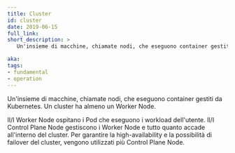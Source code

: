 ```yaml
---
title: Cluster
id: cluster
date: 2019-06-15
full_link: 
short_description: >
   Un'insieme di macchine, chiamate nodi, che eseguono container gestiti da Kubernetes. Un cluster ha almeno un Worker Node.

aka: 
tags:
- fundamental
- operation
---
```

Un'insieme di macchine, chiamate nodi, che eseguono container gestiti da Kubernetes. Un cluster ha almeno un Worker Node.

<!--more-->
Il/I Worker Node ospitano i Pod che eseguono i workload dell'utente. Il/I Control Plane Node gestiscono i Worker Node e tutto quanto accade all'interno del cluster. Per garantire la high-availability e la possibilità di failover del cluster, vengono utilizzati più Control Plane Node.
